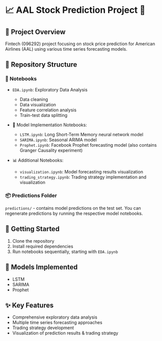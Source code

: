 # 📈 AAL Stock Prediction Project 🚀
## 🎯 Project Overview
Fintech (096292) project focusing on stock price prediction for American Airlines (AAL) using various time series forecasting models.
## 📂 Repository Structure
### 📓 Notebooks

* `EDA.ipynb`: Exploratory Data Analysis

    * Data cleaning
    * Data visualization
    * Feature correlation analysis
    * Train-test data splitting


* 🤖 Model Implementation Notebooks:

    * `LSTM.ipynb`: Long Short-Term Memory neural network model
    * `SARIMA.ipynb`: Seasonal ARIMA model
    * `Prophet.ipynb`: Facebook Prophet forecasting model (also contains Granger Causality experiment)


* 📊 Additional Notebooks:
    * `visualization.ipynb`: Model forecasting results visualization
    * `trading_strategy.ipynb`: Trading strategy implementation and visualization



### 📦 Predictions Folder
`predictions/` - contains model predictions on the test set. You can regenerate predictions by running the respective model notebooks.
## 🚀 Getting Started
1. Clone the repository
2. Install required dependencies
3. Run notebooks sequentially, starting with `EDA.ipynb`

## 🧠 Models Implemented

* LSTM
* SARIMA
* Prophet

## ✨ Key Features

* Comprehensive exploratory data analysis
* Multiple time series forecasting approaches
* Trading strategy development
* Visualization of prediction results & trading strategy 
